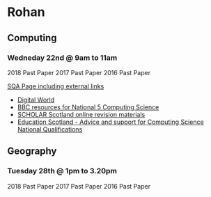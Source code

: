# Rohan

## Computing
### Wedneday 22nd @ 9am to 11am

2018 Past Paper
2017 Past Paper
2016 Past Paper

[SQA Page including external links](https://www.sqa.org.uk/sqa/48477.html)

- [Digital World](https://www.digitalworld.net)
- [BBC resources for National 5 Computing Science](https://www.bbc.com/bitesize/subjects/zfs3kqt)
- [SCHOLAR Scotland online revision materials](https://scholar.hw.ac.uk/index.html)
- [Education Scotland - Advice and support for Computing Science National Qualifications](https://education.gov.scot/nationalqualifications/resources#k=owstaxIdNQResourceSubject:Computing%20Science*)



## Geography
### Tuesday 28th @ 1pm to 3.20pm

2018 Past Paper
2017 Past Paper
2016 Past Paper







